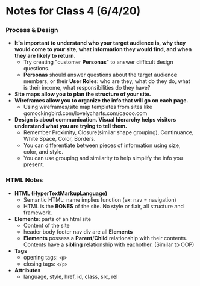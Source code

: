# Notes for Class 4 (6/4/20)
### Process & Design

+ **It's important to understand who your target audience is, why they would come to your site, what information they would find, and when they are likely to return.**
  - Try creating "customer **Personas**" to answer difficult design questions.
  - **Personas** should answer questions about the target audience members, or their **User Roles**: who are they, what do they do, what is their income, what responsibilities do they have?
+ **Site maps allow you to plan the structure of your site.**  
+ **Wireframes allow you to organize the info that will go on each page.**
  - Using wireframes/site map templates from sites like gomockingbird.com/lovelycharts.com/cacoo.com
+ **Design is about communication. Visual hierarchy helps visitors understand what you are trying to tell them.**
  - Remember Proximity, Closure(similar shape grouping), Continuance, White Space, Color, Borders.
  - You can differentiate between pieces of information using size, color, and style.
  - You can use grouping and similarity to help simplify the info you present.
  
### HTML Notes
+ **HTML (HyperTextMarkupLanguage)**
  - Semantic HTML: name implies function (ex: nav = navigation)
  - HTML is the **BONES** of the site. No style or flair, all structure and framework.
 +  **Elements**: parts of an html site
    - Content of the site
    - header body footer nav div are all **Elements**
    - **Elements** possess a **Parent**/**Child** relationship with their contents. Contents have a **sibling** relationship with eachother. (Similar to OOP)
  + **Tags**
    - opening tags: `<p>`
    - closing tags: `</p>`
  + **Attributes**
    - language, style, href, id, class, src, rel
